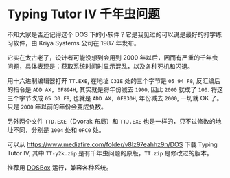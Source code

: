 # Typing Tutor IV 千年虫问题

不知大家是否还记得这个 DOS 下的小软件？它是我见过的可以说是最好的打字练习软件，由 Kriya Systems 公司在 1987 年发布。

它实在太古老了，设计者可能没想到会用到 2000 年以后，因而有严重的千年虫问题，具体表现是：获取系统时间时显示混乱，以及各种死机和闪退。

用十六进制编辑器打开 `TT.EXE`, 在地址 `C31E` 处的三个字节是 `05 94 F8`, 反汇编后的指令是 `ADD AX, 0F894H`, 其实就是将年份减去 `1900`, 因此 `2000` 就成了 `100`. 将这三个字节改成 `05 30 F8`, 也就是 `ADD AX, 0F830H`, 年份减去 `2000`, 一切就 OK 了。只是 `2000` 年以前的年份会变成负数。

另外两个文件 `TTD.EXE`（Dvorak 布局）和 `TTJ.EXE` 也是一样的，只不过修改的地址不同，分别是 `1004` 处和 `0FC0` 处。

可以从 <https://www.mediafire.com/folder/v8lz97eahhz9n/DOS> 下载 Typing Tutor IV, 其中 `TT-y2k.zip` 是有千年虫问题的原版，`TT.zip` 是修改过的版本。

推荐用 [DOSBox](project:dosbox.md) 运行，兼容各种系统。
